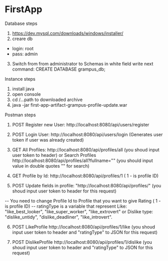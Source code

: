 # FirstApp

Database steps
1. https://dev.mysql.com/downloads/windows/installer/
2. creare db

 - login: root
 - pass: admin
  
3. Switch from from administrator to Schemas
   in white field write next command:
   CREATE DATABASE grampus_db;

Instance steps
1. install java
2. open console
3. cd /...path to downloaded archive
4. java -jar first-app-artifact-grampus-profile-update.war

Postman steps
1. POST Register new User:  http://localhost:8080/api/users/register
2. POST Login User:  http://localhost:8080/api/users/login  (Generates user token if user was already created)

3. GET All Profiles: http://localhost:8080/api/profiles/all  (you shoud input user token to header)
   or Search Profiles http://localhost:8080/api/profiles/all?fullname="" (you should input value in double quotes "" for search)
4. GET Profile by Id: http://localhost:8080/api/profiles/1    ( 1 - is profile ID)   
5. POST Update fields in profile: "http://localhost:8080/api/profiles/" (you shoud input user token to header for this request)

 -- You need to change Profile Id to Profile that you want to give Rating ( 1 - is profile ID)
 -- ratingType is a variable that represent Like: "like_best_looker", "like_super_worker", "like_extrovert"
    or Dislike type: "dislike_untidy", "dislike_deadliner", "like_introvert".
    
6. POST LikeProfile  http://localhost:8080/api/profiles/1/like (you shoud input user token to header and "ratingType" to JSON for this request)

7. POST DislikeProfile http://localhost:8080/api/profiles/1/dislike (you shoud input user token to header and "ratingType" to JSON for this request)









